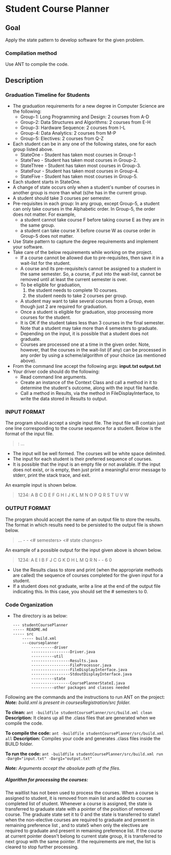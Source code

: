 # Student Course Planner

## Goal
Apply the state pattern to develop software for the given problem.
 
### Compilation method
Use ANT to compile the code.

## Description
### Graduation Timeline for Students
- The graduation requirements for a new degree in Computer Science are the following:
    - Group-1: Long Programming and Design: 2 courses from A-D
    - Group-2: Data Structures and Algorithms: 2 courses from E-H
    - Group-3: Hardware Sequence: 2 courses from I-L
    - Group-4: Data Analytics: 2 courses from M-P
    - Group-5: Electives: 2 courses from Q-Z
- Each student can be in any one of the following states, one for each group listed above.
    - StateOne - Student has taken most courses in Group-1
    - StateTwo - Student has taken most courses in Group-2.
    - StateThree - Student has taken most courses in Group-3.
    - StateFour - Student has taken most courses in Group-4.
    - StateFive - Student has taken most courses in Group-5.
- Each student starts in StateOne.
- A change of state occurs only when a student's number of courses in another group is more than what (s)he has in the current group.
- A student should take 3 courses per semester.
- Pre-requisites in each group: In any group, except Group-5, a student can only take courses in the Alphabetic order. In Group-5, the order does not matter. For example,
    - a student cannot take course F before taking course E as they are in the same group.
    - a student can take course X before course W as course order in Group-5 does not matter.
- Use State pattern to capture the degree requirements and implement your software.
- Take care of the below requirements while working on the project.
    - If a course cannot be allowed due to pre-requisites, then save it in a wait-list for the student.
    - A course and its pre-requisite/s cannot be assigned to a student in the same semester. So, a course, if put into the wait-list, cannot be removed until at least the current semester is over.
    - To be eligible for graduation,
        1. the student needs to complete 10 courses.
        2. the student needs to take 2 courses per group.
    - A student may want to take several courses from a Group, even though just 2 are required for graduation.
    - Once a student is eligible for graduation, stop processing more courses for the student.
    - It is OK if the student takes less than 3 courses in the final semester. Note that a student may take more than 4 semesters to graduate.
    - Depending on the input, it is possible that a student does not graduate.
    - Courses are processed one at a time in the given order. Note, however, that the courses in the wait-list (if any) can be processed in any order by using a scheme/algorithm of your choice (as mentioned above).
- From the command line accept the following args: **input.txt output.txt**
- Your driver code should do the following:
    - Read command line arguments.
    - Create an instance of the Context Class and call a method in it to determine the student's outcome, along with the input file handle.
    - Call a method in Results, via the method in FileDisplayInterface, to write the data stored in Results to output.

### INPUT FORMAT
The program should accept a single input file. The input file will contain just one line corresponding to the course sequence for a student. Below is the format of the input file.
> 	<studentID>: <course> <course> <course> ... <course>
- The input will be well formed. The courses will be white space delimited.
- The input for each student is their preferred sequence of courses.
- It is possible that the input is an empty file or not available. If the input does not exist, or is empty, then just print a meaningful error message to stderr, print the stack trace, and exit.

An example input is shown below.
> 1234: A B C D E F G H I J K L M N O P Q R S T U V W

### OUTPUT FORMAT
The program should accept the name of an output file to store the results. The format in which results need to be persisted to the output file is shown below.
>	<studentID> <course completed> <course completed> ... <course completed> - - <# semesters> <# state changes>

An example of a possible output for the input given above is shown below.
>1234: A E I B F J C G K D H L M Q R N - - 6 0

- Use the Results class to store and print (when the appropriate methods are called) the sequence of courses completed for the given input for a student.
- If a student does not graduate, write a line at the end of the output file indicating this. In this case, you should set the # semesters to 0.

### Code Organization
- The directory is as below:
    ```
    --- studentCoursePlanner
    ----- README.md
    ----- src
        ----- build.xml
        ---courseplanner
            ----------driver
            -----------------Driver.java
            ----------util
            -----------------Results.java
            -----------------FileProcessor.java
            -----------------FileDisplayInterface.java
            -----------------StdoutDisplayInterface.java
            ----------state
            -----------------CoursePlannerStateI.java
            ----------other packages and classes needed
    ```
    
    
    
Following are the commands and the instructions to run ANT on the project:
***Note:** build.xml is present in coursesRegistration/src folder.*

**To clean:** `ant -buildfile studentCoursePlanner/src/build.xml clean`
**Description:** It cleans up all the .class files that are generated when we compile the code.

**To compile the code:** `ant -buildfile studentCoursePlanner/src/build.xml all`
**Description:** Compiles your code and generates .class files inside the BUILD folder.

**To run the code:** `ant -buildfile studentCoursePlanner/src/build.xml run  -Darg0="input.txt" -Darg1="output.txt"`

***Note:** Arguments accept the absolute path of the files.*

##### Algorithm for processing the courses:

The waitlist has not been used to process the courses. When a course is assigned to student, it is removed from main list and added to courses completed list of student. Whenever a course is assigned, the state is transferred to graduate state with a pointer of the position of removed course. The graduate state set it to 0 and the state is transferred to state1 when the non-elective courses are required to graduate and present in remaining preference list , and to state5 when only the electives are required to graduate and present in remaining preference list. If the course at current pointer doesn't belong to current state group, it is transferred to next group with the same pointer. If the requirements are met, the list is cleared to stop further processing. 